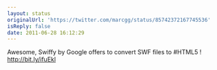 ```yaml
---
layout: status
originalUrl: 'https://twitter.com/marcgg/status/85742372167745536'
isReply: false
date: 2011-06-28 16:12:29
---
```


Awesome, Swiffy by Google offers to convert SWF files to #HTML5 ! http://bit.ly/ifuEkl
